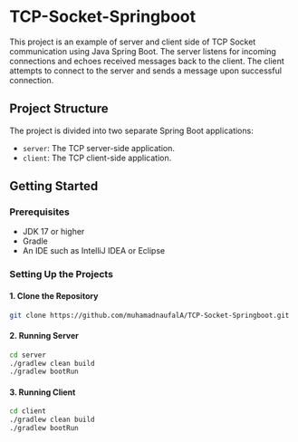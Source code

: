 # TCP-Socket-Springboot

This project is an example of server and client side of TCP Socket communication using Java Spring Boot. The server listens for incoming connections and echoes received messages back to the client. The client attempts to connect to the server and sends a message upon successful connection.

## Project Structure

The project is divided into two separate Spring Boot applications:
- `server`: The TCP server-side application.
- `client`: The TCP client-side application.

## Getting Started

### Prerequisites

- JDK 17 or higher
- Gradle
- An IDE such as IntelliJ IDEA or Eclipse

### Setting Up the Projects

#### 1. Clone the Repository

```sh
git clone https://github.com/muhamadnaufalA/TCP-Socket-Springboot.git
```

#### 2. Running Server

```sh
cd server
./gradlew clean build
./gradlew bootRun
```

#### 3. Running Client

```sh
cd client
./gradlew clean build
./gradlew bootRun
```